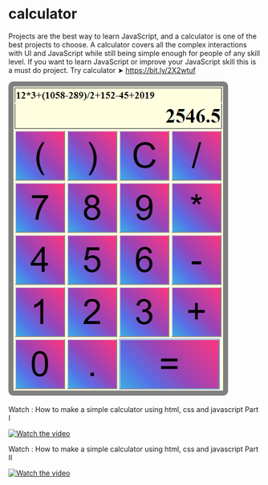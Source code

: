 # calculator
Projects are the best way to learn JavaScript, and a calculator is one of the best projects to choose. 
A calculator covers all the complex interactions with UI and JavaScript while still being simple enough for people of any skill level. 
If you want to learn JavaScript or improve your JavaScript skill this is a must do project.
Try calculator ➤ https://bit.ly/2X2wtuf

![alt text](calculator.PNG)


Watch : How to make a simple calculator using html, css and javascript Part I

[![Watch the video](https://imgur.com/2YWRQsQ.jpg)](https://youtu.be/TwcEWQfsJLA)

Watch : How to make a simple calculator using html, css and javascript Part II

[![Watch the video](https://imgur.com/V0l90ev.jpg)](https://youtu.be/0oHbqoj8T5I)
